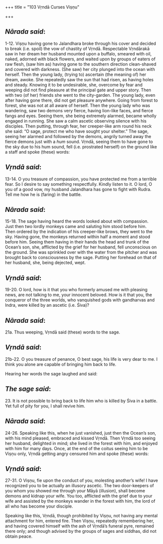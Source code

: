 +++
title = "103 Vṛndā Curses Viṣṇu"

+++
 

## *Nārada said*:

1-12. Viṣṇu having gone to Jalandhara broke through his cover and decided to break (i.e. spoil) the vow of chastity of Vṛndā. Respectable Vṛndārakā saw in her dream her husband mounted upon a buffalo, smeared with oil, naked, adorned with black flowers, and waited upon by groups of eaters of raw flesh, (saw him as) having gone to the southern direction clean-shaved and covered with darkness. (She saw) her city plunged into the ocean with herself. Then the young lady, (trying to) ascertain (the meaning of) her dream, awoke. She repeatedly saw the sun that had risen, as having holes and steady. Knowing it to be undesirable, she, overcome by fear and weeping did not find pleasure at the principal gate and upper story. Then with two (of her) friends she went to the city-garden. The young lady, even after having gone there, did not get pleasure anywhere. Going from forest to forest, she was not at all aware of herself. Then the young lady who was wandering, saw two demons very fierce, having lion-like faces, and fierce fangs and eyes. Seeing them, she being extremely alarmed, became wholly engaged in running. She saw a calm ascetic observing silence with his disciples. Then putting, through fear, her creeper-like arm round his neck she said: “O sage, protect me who have sought your shelter.” The sage, seeing her alarmed and followed by the demons, angrily turned away the fierce demons just with a *hum* sound. Vṛndā, seeing them to have gone to the sky due to his hum sound, fell (i.e. prostrated herself) on the ground like a staff and spoke (these) words:

## *Vṛndā said*:

13-14. O you treasure of compassion, you have protected me from a terrible fear. So I desire to say something respectfully. Kindly listen to it. O lord, O you of a good vow, my husband Jalandhara has gone to fight with Rudra. Tell me how he is (faring) in the battle.

## *Nārada said*:

15-18. The sage having heard the words looked about with compassion. Just then two lordly monkeys came and saluting him stood before him. Then ordered by the indication of his creeper-like brows, they went to the sky. Having gone, the monkeys returned within half a moment and stood before him. Seeing them having in their hands the head and trunk of the Ocean’s son, she, afflicted by the grief for her husband, fell unconscious on the ground. She was sprinkled over with the water from the pitcher and was brought back to consciousness by the sage. Putting her forehead on that of her husband, she, being dejected, wept.

## *Vṛndā said*:

19-20. O lord, how is it that you who formerly amused me with pleasing news, are not talking to me, your innocent beloved. How is it that you, the conqueror of the three worlds, who vanquished gods with gandharvas and Indra, were killed by an ascetic (i.e. Śiva)?

## *Nārada said*:

21a. Thus weeping, Vṛndā said (these) words to the sage.

## *Vṛndā said*:

21b-22. O you treasure of penance, O best sage, his life is very dear to me. I think you alone are capable of bringing him back to life.

Hearing her words the sage laughed and said:

## *The sage said*:

23\. It is not possible to bring back to life him who is killed by Śiva in a battle. Yet full of pity for you, I shall revive him.

## *Nārada said*:

24-26. Speaking like this, when he just vanished, just then the Ocean’s son, with his mind pleased, embraced and kissed Vṛndā. Then Vṛndā too seeing her husband, delighted in mind; she lived in the forest with him, and enjoyed with him for many days. Once, at the end of the coitus seeing him to be Viṣṇu only, Vṛndā getting angry censured him and spoke (these) words:

## *Vṛndā said*:

27-31. O Viṣṇu, fie upon the conduct of you, molesting another’s wife! I have recognized you to be actually an illusory ascetic. The two door-keepers of you whom you showed me through your Māyā (illusion), shall become demons and kidnap your wife. You too, afflicted with the grief due to your wife and assisted by the monkeys wander in the forest with him, the lord of all who has become your disciple.

Speaking like this, Vṛndā, though prohibited by Viṣṇu, not having any mental attachment for him, entered fire. Then Viṣṇu, repeatedly remembering her, and having covered himself with the ash of Vṛndā’s funeral pyre, remained there only; and though advised by the groups of sages and siddhas, did not obtain peace.


